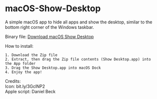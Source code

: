 # macOS-Show-Desktop
A simple macOS app to hide all apps and show the desktop, similar to the bottom right corner of the Windows taskbar.

Binary file: <a href="https://github.com/YoosefDoost/macOS-Show-Desktop/releases">Download macOS Show Desktop</a> 

How to install:

    1. Download the Zip file
    2. Extract, then drag the Zip file contents (Show Desktop.app) into the App folder
    3. Drag the Show Desktop.app into macOS Dock
    4. Enjoy the app!

Credits:<br/>
Icon: bit.ly/3GclNP2 <br/>
Apple script: Daniel Beck
